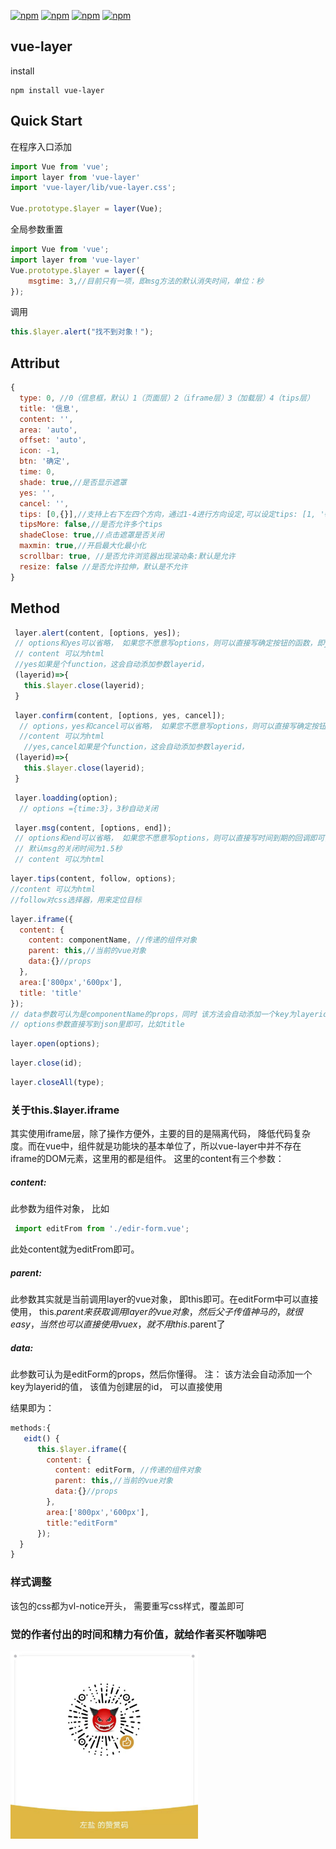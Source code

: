 [![npm](https://img.shields.io/npm/dw/vue-layer.svg?style=flat-square)](https://www.npmjs.com/package/vue-layer)
[![npm](https://img.shields.io/bundlephobia/minzip/vue-layer.svg)](https://www.npmjs.com/package/vue-layer)
[![npm](https://img.shields.io/github/package-json/v/zuoyanart/vue-layer.svg)](https://www.npmjs.com/package/vue-layer)
[![npm](https://img.shields.io/npm/l/vue-layer.svg)](https://www.npmjs.com/package/vue-layer)
## vue-layer
install
```shell
npm install vue-layer
```

## Quick Start

在程序入口添加
```js
import Vue from 'vue';
import layer from 'vue-layer'
import 'vue-layer/lib/vue-layer.css';

Vue.prototype.$layer = layer(Vue);
```
全局参数重置
```js
import Vue from 'vue';
import layer from 'vue-layer'
Vue.prototype.$layer = layer({
    msgtime: 3,//目前只有一项，即msg方法的默认消失时间，单位：秒
});
```
调用
```js
this.$layer.alert("找不到对象！");
```

## Attribut
```js
{
  type: 0, //0（信息框，默认）1（页面层）2（iframe层）3（加载层）4（tips层）
  title: '信息',
  content: '',
  area: 'auto',
  offset: 'auto',
  icon: -1,
  btn: '确定',
  time: 0,
  shade: true,//是否显示遮罩
  yes: '',
  cancel: '',
  tips: [0,{}],//支持上右下左四个方向，通过1-4进行方向设定,可以设定tips: [1, '#c00']
  tipsMore: false,//是否允许多个tips
  shadeClose: true,//点击遮罩是否关闭
  maxmin: true,//开启最大化最小化
  scrollbar: true, //是否允许浏览器出现滚动条:默认是允许
  resize: false //是否允许拉伸，默认是不允许
}
```
## Method
```js
 layer.alert(content, [options, yes]);
 // options和yes可以省略， 如果您不愿意写options，则可以直接写确定按钮的函数，即yes
 // content 可以为html
 //yes如果是个function，这会自动添加参数layerid，
 (layerid)=>{
   this.$layer.close(layerid);
 }
```

```js
 layer.confirm(content, [options, yes, cancel]);
  // options，yes和cancel可以省略， 如果您不愿意写options，则可以直接写确定按钮的函数，即yes，或者覆盖默认的cancel方法。PS：yes和cancel方法不能互换
  //content 可以为html
   //yes,cancel如果是个function，这会自动添加参数layerid，
 (layerid)=>{
   this.$layer.close(layerid);
 }
```

```js
 layer.loadding(option);
  // options ={time:3}，3秒自动关闭
```

```js
 layer.msg(content, [options, end]);
 // options和end可以省略， 如果您不愿意写options，则可以直接写时间到期的回调即可，即end方法
 // 默认msg的关闭时间为1.5秒
 // content 可以为html
```
```js
layer.tips(content, follow, options);
//content 可以为html
//follow对css选择器，用来定位目标
```
```js
layer.iframe({
  content: {
    content: componentName, //传递的组件对象
    parent: this,//当前的vue对象
    data:{}//props
  },
  area:['800px','600px'],
  title: 'title'
});
// data参数可认为是componentName的props，同时 该方法会自动添加一个key为layerid的值， 该值为创建层的id， 可以直接用来关闭该层
// options参数直接写到json里即可，比如title
```
```js
layer.open(options);
```
```js
layer.close(id);
```
```js
layer.closeAll(type);
```

### 关于this.$layer.iframe
 其实使用iframe层，除了操作方便外，主要的目的是隔离代码， 降低代码复杂度。而在vue中，组件就是功能块的基本单位了，所以vue-layer中并不存在iframe的DOM元素，这里用的都是组件。 这里的content有三个参数：

 ##### content:
  此参数为组件对象， 比如
  ```js
   import editFrom from './edir-form.vue';
```
  此处content就为editFrom即可。

  ##### parent:

  此参数其实就是当前调用layer的vue对象， 即this即可。在editForm中可以直接使用， this.$parent来获取调用layer的vue对象，然后父子传值神马的，就很easy，当然也可以直接使用vuex，就不用this.$parent了

  ##### data:
  此参数可认为是editForm的props，然后你懂得。 注： 该方法会自动添加一个key为layerid的值， 该值为创建层的id， 可以直接使用

结果即为：
```js
methods:{
   eidt() {
	  this.$layer.iframe({
		content: {
		  content: editForm, //传递的组件对象
		  parent: this,//当前的vue对象
		  data:{}//props
		},
		area:['800px','600px'],
		title:"editForm"
	  });
  }
}
```

### 样式调整
该包的css都为vl-notice开头， 需要重写css样式，覆盖即可

### 觉的作者付出的时间和精力有价值，就给作者买杯咖啡吧
 <img src="./wx.jpg" width="300" height="300" />